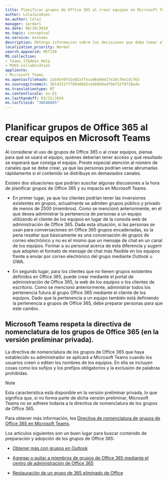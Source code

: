 ```yaml
---
title: Planificar grupos de Office 365 al crear equipos en Microsoft Teams
author: LolaJacobsen
ms.author: lolaj
manager: serdars
ms.date: 08/29/2018
ms.topic: conceptual
ms.service: msteams
description: Obtenga información sobre las decisiones que debe tomar al planear para Office 365 grupos como seleccionar grupos de público y privado, mediante el cliente de los equipos o la consola web de administración de Office 365 y cómo informar a sus equipos sobre el uso de las conversaciones.
localization_priority: Normal
search.appverid: MET150
MS.collection:
- Teams_ITAdmin_Help
- M365-collaboration
appliesto:
- Microsoft Teams
ms.openlocfilehash: 1a54549fd1e82affecad6a69d17e10cf6e1dc763
ms.sourcegitcommit: 3014331fff89a0842c4db0b9adf0ef32f9728ade
ms.translationtype: MT
ms.contentlocale: es-ES
ms.lasthandoff: 03/15/2019
ms.locfileid: "30640685"
---
```

<a name="plan-for-office-365-groups-when-creating-teams-in-microsoft-teams"></a>Planificar grupos de Office 365 al crear equipos en Microsoft Teams
==========================================================

Al considerar el uso de grupos de Office 365 o al crear equipos, piense para qué se usará el equipo, quiénes deberían tener acceso y qué resultado se esperará que consiga el equipo. Preste especial atención al número de canales que se debe crear, ya que las personas podrían verse abrumadas rápidamente si el contenido se distribuye en demasiados canales.

Existen dos situaciones que podrían suscitar algunas discusiones a la hora de planificar grupos de Office 365 y su impacto en Microsoft Teams.

-   En primer lugar, ya que los clientes podrían tener las inversiones existentes en grupos, actualmente se admiten grupos público y privado de menos de 2500 (miembros). Como se mencionó anteriormente, en el que desea administrar la pertenencia de personas a un equipo utilizando el cliente de los equipos en lugar de la consola web de administración de Office 365. Dada esta situación, si las personas se usan para conversaciones en Office 365 grupos encadenadas, es la pena resaltar que básicamente es una conversación de grupos de correo electrónico y no es el mismo que un mensaje de chat en un canal de los equipos. Formar a su personal acerca de esta diferencia y sugerir que adopten el formato de mensaje de chat más flexible en los equipos frente a enviar por correo electrónico del grupo mediante Outlook u OWA.

-   En segundo lugar, para los clientes que no tienen grupos existentes definidos en Office 365, puede crear mediante el portal de administración de Office 365, la web de los equipos o los clientes de escritorio. Como se mencionó anteriormente, administrar todos los pertenencia futura al grupo Office 365 mediante el cliente de los equipos. Dado que la pertenencia a un equipo también está definiendo la pertenencia a grupos de Office 365, debe preparar personas para que este cambio.
 


## <a name="teams-respects-office-365-groups-naming-policy-in-private-preview"></a>Microsoft Teams respeta la directiva de nomenclatura de los grupos de Office 365 (en la versión preliminar privada).

La directiva de nomenclatura de los grupos de Office 365 que haya establecido su administrador se aplicará a Microsoft Teams cuando los usuarios creen o editen los nombres de los equipos. En ella se incluyen cosas como los sufijos y los prefijos obligatorios y la exclusión de palabras prohibidas.

> [!NOTE]
> Esta característica está disponible en la versión preliminar privada, lo que significa que, si no forma parte de dicha versión preliminar, Microsoft Teams no se adhiere todavía a la directiva de nomenclatura de los grupos de Office 365.

Para obtener más información, lea [Directiva de nomenclatura de grupos de Office 365 en Microsoft Teams](https://support.office.com/article/Office-365-Groups-Naming-Policy-6ceca4d3-cad1-4532-9f0f-d469dfbbb552).

Los artículos siguientes son un buen lugar para buscar contenido de preparación y adopción de los grupos de Office 365:

-   [Obtener más con grupos en Outlook](https://support.office.com/article/Get-more-with-Office-365-Groups-in-Outlook-93132800-5b11-49de-8cc2-605b6075b2b9)

-   [Agregar o quitar a miembros de grupos de Office 365 mediante el centro de administración de Office 365](https://support.office.com/article/Manage-Group-membership-in-the-Office-365-admin-center-e186d224-a324-4afa-8300-0e4fc0c3000a)

-   [Restauración de un grupo de 365 eliminado de Office](https://support.office.com/article/Restore-a-deleted-Office-365-Group-b7c66b59-657a-4e1a-8aa0-8163b1f4eb54)
